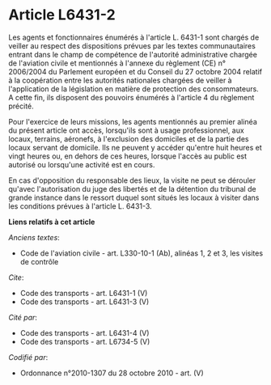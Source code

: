 # Article L6431-2

Les agents et fonctionnaires énumérés à l'article L. 6431-1 sont chargés de veiller au respect des dispositions prévues par
les textes communautaires entrant dans le champ de compétence de l'autorité administrative chargée de l'aviation civile et
mentionnés à l'annexe du règlement (CE) n° 2006/2004 du Parlement européen et du Conseil du 27 octobre 2004 relatif à la
coopération entre les autorités nationales chargées de veiller à l'application de la législation en matière de protection des
consommateurs. A cette fin, ils disposent des pouvoirs énumérés à l'article 4 du règlement précité. 

Pour l'exercice de leurs missions, les agents mentionnés au premier alinéa du présent article ont accès, lorsqu'ils sont à
usage professionnel, aux locaux, terrains, aéronefs, à l'exclusion des domiciles et de la partie des locaux servant de
domicile. Ils ne peuvent y accéder qu'entre huit heures et vingt heures ou, en dehors de ces heures, lorsque l'accès au
public est autorisé ou lorsqu'une activité est en cours. 

En cas d'opposition du responsable des lieux, la visite ne peut se dérouler qu'avec l'autorisation du juge des libertés et de
la détention du tribunal de grande instance dans le ressort duquel sont situés les locaux à visiter dans les conditions
prévues à l'article L. 6431-3.

**Liens relatifs à cet article**

_Anciens textes_:

  - Code de l'aviation civile - art. L330-10-1 (Ab), alinéas 1, 2 et 3, les visites de contrôle

_Cite_:

  - Code des transports - art. L6431-1 (V)
  - Code des transports - art. L6431-3 (V)

_Cité par_:

  - Code des transports - art. L6431-4 (V)
  - Code des transports - art. L6734-5 (V)

_Codifié par_:

  - Ordonnance n°2010-1307 du 28 octobre 2010 - art. (V)
